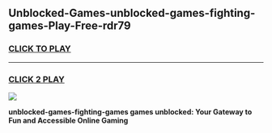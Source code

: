 
## Unblocked-Games-unblocked-games-fighting-games-Play-Free-rdr79
<h3>
<a href="https://premium76.site?title=unblocked-games-fighting-games&ref=23A">CLICK TO PLAY</a></h3>
<hr>

<h3>
<a href="https://premium76.site?title=unblocked-games-fighting-games&ref=23A">CLICK 2 PLAY</a>
  
</h3>

<a href="https://premium76.site?title=unblocked-games-fighting-games&ref=23A"><img src="https://clearcache.store/games.png"></a>


**unblocked-games-fighting-games games unblocked: Your Gateway to Fun and Accessible Online Gaming**
